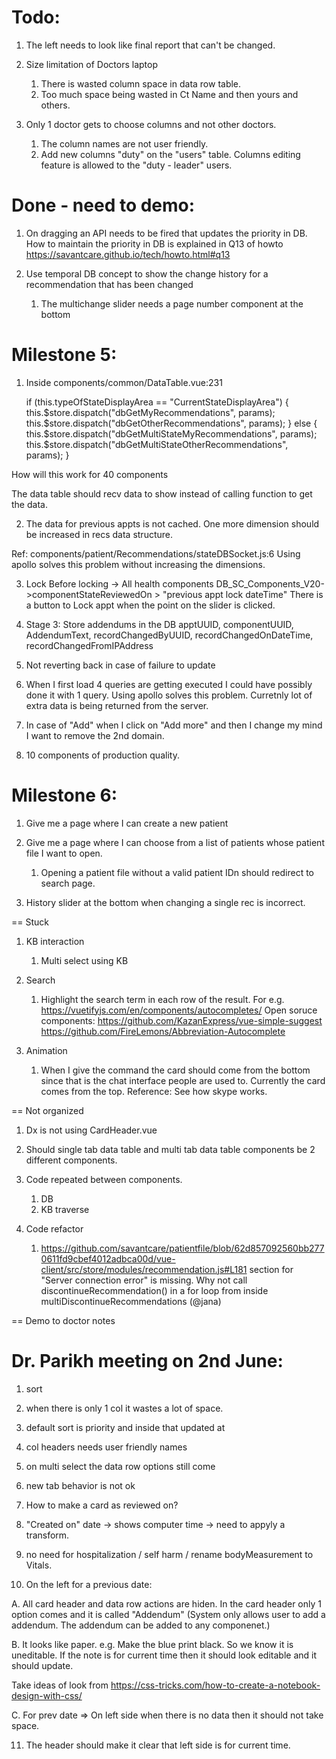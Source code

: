 Todo:
=====
1. The left needs to look like final report that can't be changed.

2. Size limitation of Doctors laptop
    1. There is wasted column space in data row table.
    2. Too much space being wasted in Ct Name and then yours and others.

3. Only 1 doctor gets to choose columns and not other doctors.
   1. The column names are not user friendly.
   2. Add new columns "duty" on the "users" table. Columns editing feature is allowed to the "duty - leader" users.


Done - need to demo:
====================
1. On dragging an API needs to be fired that updates the priority in DB. How to maintain the priority in DB is explained in Q13 of howto https://savantcare.github.io/tech/howto.html#q13

2. Use temporal DB concept to show the change history for a recommendation that has been changed 
    1. The multichange slider needs a page number component at the bottom

Milestone 5:
============
1. Inside components/common/DataTable.vue:231

    if (this.typeOfStateDisplayArea == "CurrentStateDisplayArea") {
      this.$store.dispatch("dbGetMyRecommendations", params);
      this.$store.dispatch("dbGetOtherRecommendations", params);
    } else {
      this.$store.dispatch("dbGetMultiStateMyRecommendations", params);
      this.$store.dispatch("dbGetMultiStateOtherRecommendations", params);
    }


How will this work for 40 components

The data table should recv data to show instead of calling function to get the data.

2. The data for previous appts is not cached. One more dimension should be increased in recs data structure.

Ref: components/patient/Recommendations/stateDBSocket.js:6 Using apollo solves this problem without increasing the dimensions.

3. Lock
Before locking -> All health components DB_SC_Components_V20->componentStateReviewedOn > "previous appt lock dateTime"
There is a button to Lock appt when the point on the slider is clicked.

4. Stage 3: Store addendums in the DB
apptUUID, componentUUID, AddendumText, recordChangedByUUID, recordChangedOnDateTime, recordChangedFromIPAddress

5. Not reverting back in case of failure to update

6. When I first load 4 queries are getting executed I could have possibly done it with 1 query. Using apollo solves this problem. Curretnly lot of extra data is being returned from the server.

7. In case of "Add" when I click on "Add more" and then I change my mind I want to remove the 2nd domain.

8. 10 components of production quality.

Milestone 6:
============
1. Give me a page where I can create a new patient 

2. Give me a page where I can choose from a list of patients whose patient file I want to open.
   1. Opening a patient file without a valid patient IDn should redirect to search page.

3. History slider at the bottom when changing a single rec is incorrect.



== Stuck

1. KB interaction
   1. Multi select using KB

2. Search 
   1. Highlight the search term in each row of the result. For e.g. https://vuetifyjs.com/en/components/autocompletes/
   Open soruce components: <vue-simple-suggest> https://github.com/KazanExpress/vue-simple-suggest
                           https://github.com/FireLemons/Abbreviation-Autocomplete

3. Animation
    1. When I give the command the card should come from the bottom since that is the chat interface people are used to. Currently the card comes from the top. Reference: See how skype works.




== Not organized

1. Dx is not using CardHeader.vue

2. Should single tab data table and multi tab data table components be 2 different components.

3. Code repeated between components.
   1. DB  
   2. KB traverse

4. Code refactor

   1. https://github.com/savantcare/patientfile/blob/62d857092560bb2770611fd9cbef4012adbca00d/vue-client/src/store/modules/recommendation.js#L181 section for "Server connection error" is missing. Why not call discontinueRecommendation() in a for loop from inside multiDiscontinueRecommendations (@jana)


== Demo to doctor notes


Dr. Parikh meeting on 2nd June:
===============================
1. sort
2. when there is only 1 col it wastes a lot of space.
3. default sort is priority and inside that updated at
4. col headers needs user friendly names
5. on multi select the data row options still come
6. new tab behavior is not ok
7. How to make a card as reviewed on?
8. "Created on" date -> shows computer time -> need to appyly a transform.
9. no need for hospitalization / self harm / rename bodyMeasurement to Vitals.


10. On the left for a previous date:

A. All card header and data row actions are hiden. In the card header only 1 option comes and it is called "Addendum"
(System only allows user to add a addendum. The addendum can be added to any componenet.)

B. It looks like paper. 
  e.g. Make the blue print black. So we know it is uneditable. If the note is for current time then it should look editable and it should update.

Take ideas of look from https://css-tricks.com/how-to-create-a-notebook-design-with-css/

C. For prev date => On left side when there is no data then it should not take space.

11. The header should make it clear that left side is for current time.

